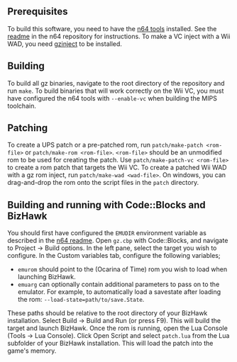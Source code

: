 ## Prerequisites
To build this software, you need to have the [n64 tools](https://github.com/glankk/n64) installed.
See the [readme](https://github.com/glankk/n64/blob/master/README.md) in the n64 repository for instructions.
To make a VC inject with a Wii WAD, you need [gzinject](https://github.com/krimtonz/gzinject) to be installed.

## Building
To build all gz binaries, navigate to the root directory of the repository and run `make`.
To build binaries that will work correctly on the Wii VC,
you must have configured the n64 tools with `--enable-vc` when building the MIPS toolchain.

## Patching
To create a UPS patch or a pre-patched rom, run `patch/make-patch <rom-file>` or `patch/make-rom <rom-file>`.
`<rom-file>` should be an unmodified rom to be used for creating the patch.
Use `patch/make-patch-vc <rom-file>` to create a rom patch that targets the Wii VC.
To create a patched Wii WAD with a gz rom inject, run `patch/make-wad <wad-file>`.
On windows, you can drag-and-drop the rom onto the script files in the `patch` directory.

## Building and running with Code::Blocks and BizHawk
You should first have configured the `EMUDIR` environment variable as described in the [n64 readme](https://github.com/glankk/n64/blob/master/README.md).
Open `gz.cbp` with Code::Blocks, and navigate to Project -> Build options.
In the left pane, select the target you wish to configure. In the Custom variables tab, configure the following variables;
- `emurom` should point to the (Ocarina of Time) rom you wish to load when launching BizHawk.
- `emuarg` can optionally contain additional parameters to pass on to the emulator. For example, to automatically
  load a savestate after loading the rom: `--load-state=path/to/save.State`.

These paths should be relative to the root directory of your BizHawk installation.
Select Build -> Build and Run (or press F9). This will build the target and launch BizHawk.
Once the rom is running, open the Lua Console (Tools -> Lua Console). Click Open Script and select `patch.lua` from
the Lua subfolder of your BizHawk installation. This will load the patch into the game's memory.
